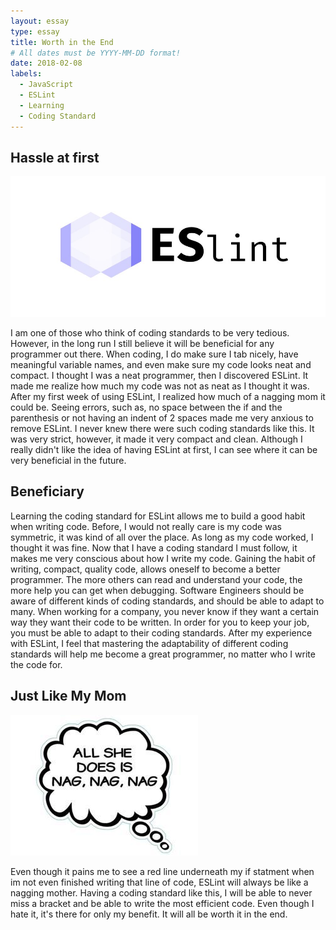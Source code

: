 ```yaml
---
layout: essay
type: essay
title: Worth in the End
# All dates must be YYYY-MM-DD format!
date: 2018-02-08
labels:
  - JavaScript
  - ESLint
  - Learning
  - Coding Standard
---
```


## Hassle at first

<img class="ui small left circular floated image" src="../images/eslint.png">

I am one of those who think of coding standards to be very tedious. However, in the long run I still believe it will be beneficial for any programmer out there. When coding, I do make sure I tab nicely, have meaningful variable names, and even make sure my code looks neat and compact. I thought I was a neat programmer, then I discovered ESLint. It made me realize how much my code was not as neat as I thought it was. After my first week of using ESLint, I realized how much of a nagging mom it could be. Seeing errors, such as, no space between the if and the parenthesis or not having an indent of 2 spaces made me very anxious to remove ESLint. I never knew there were such coding standards like this. It was very strict, however, it made it very compact and clean. Although I really didn't like the idea of having ESLint at first, I can see where it can be very beneficial in the future.

## Beneficiary

Learning the coding standard for ESLint allows me to build a good habit when writing code. Before, I would not really care is my code was symmetric, it was kind of all over the place. As long as my code worked, I thought it was fine. Now that I have a coding standard I must follow, it makes me very conscious about how I write my code. Gaining the habit of writing, compact, quality code, allows oneself to become a better programmer. The more others can read and understand your code, the more help you can get when debugging. Software Engineers should be aware of different kinds of coding standards, and should be able to adapt to many. When working for a company, you never know if they want a certain way they want their code to be written. In order for you to keep your job, you must be able to adapt to their coding standards. After my experience with ESLint, I feel that mastering the adaptability of different coding standards will help me become a great programmer, no matter who I write the code for.

## Just Like My Mom

<img class="ui small right circular floated image" src="../images/nagging.jpg">

Even though it pains me to see a red line underneath my if statment when im not even finished writing that line of code, ESLint will always be like a nagging mother. Having a coding standard like this, I will be able to never miss a bracket and be able to write the most efficient code. Even though I hate it, it's there for only my benefit. It will all be worth it in the end.
